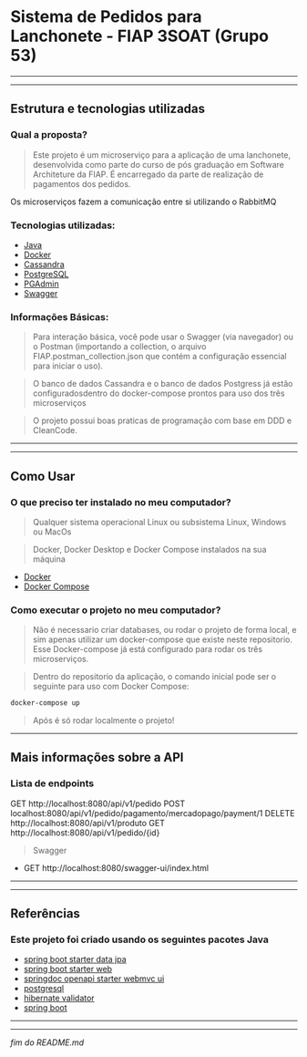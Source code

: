 # Sistema de Pedidos para Lanchonete - FIAP 3SOAT (Grupo 53)
---
---
## Estrutura e tecnologias utilizadas
### Qual a proposta?
>Este projeto é um microserviço para a aplicação de uma lanchonete, desenvolvida como parte do curso de pós graduação em Software Architeture da FIAP. É encarregado da parte de realização de pagamentos dos pedidos.

Os microserviços fazem a comunicação entre si utilizando o RabbitMQ

### Tecnologias utilizadas:
- [Java](https://dev.java/learn/)
- [Docker](https://docs.docker.com/get-started/)
- [Cassandra](https://cassandra.apache.org/_/index.html)
- [PostgreSQL](https://www.postgresql.org/about/)
- [PGAdmin](https://www.pgadmin.org/docs/)
- [Swagger](https://swagger.io/solutions/api-documentation/)

### Informações Básicas:

> Para interação básica, você pode usar o Swagger (via navegador) ou o Postman (importando a collection, o arquivo FIAP.postman_collection.json que contém a configuração essencial para iniciar o uso).

> O banco de dados Cassandra e o banco de dados Postgress já estão configuradosdentro do docker-compose prontos para uso  dos três microserviços

> O projeto possui boas praticas de programação com base em DDD e CleanCode.

---
---
## Como Usar
### O que preciso ter instalado no meu computador?
> Qualquer sistema operacional Linux ou subsistema Linux, Windows ou MacOs

> Docker, Docker Desktop e Docker Compose instalados na sua máquina

- [Docker](https://docs.docker.com/get-started/)
- [Docker Compose](https://docs.docker.com/compose/install/)

### Como executar o projeto no meu computador?
> Não é necessario criar databases, ou rodar o projeto de forma local, e sim apenas utilizar um docker-compose que existe neste repositorio. Esse Docker-compose já está configurado para rodar os três microserviços.

> Dentro do repositorio da aplicação, o comando inicial pode ser o seguinte para uso com Docker Compose:
```sh
docker-compose up
``````
> Após é só rodar localmente o projeto!

---
## Mais informações sobre a API
### Lista de endpoints
GET http://localhost:8080/api/v1/pedido
POST localhost:8080/api/v1/pedido/pagamento/mercadopago/payment/1
DELETE http://localhost:8080/api/v1/produto
GET http://localhost:8080/api/v1/pedido/{id}

> Swagger
- GET http://localhost:8080/swagger-ui/index.html
---
---
## Referências
### Este projeto foi criado usando os seguintes pacotes Java
- [spring boot starter data jpa](https://mvnrepository.com/artifact/org.springframework.boot/spring-boot-starter-data-jpa)
- [spring boot starter web](https://mvnrepository.com/artifact/org.springframework.boot/spring-boot-starter-web)
- [springdoc openapi starter webmvc ui](https://mvnrepository.com/artifact/org.springdoc/springdoc-openapi-starter-webmvc-ui)
- [postgresql](https://mvnrepository.com/artifact/org.postgresql/postgresql)
- [hibernate validator](https://mvnrepository.com/artifact/org.hibernate.validator/hibernate-validator)
- [spring boot](https://spring.io/projects/spring-boot/)

---
---
_fim do README.md_
